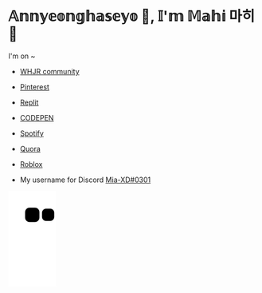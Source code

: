 # 𝔸𝕟𝕟𝕪𝕖𝕠𝕟𝕘𝕙𝕒𝕤𝕖𝕪𝕠 👋, 𝕀'𝕞 𝕄𝕒𝕙𝕚 마히 💜

I'm on ~

* [WHJR community](https://community.whitehatjr.com/profile/41739c70-30b1-4c8b-8e11-faefbf120b57)

* [Pinterest](https://in.pinterest.com/mahikanakdhar2/_saved/)

* [Replit](https://replit.com/@Mahi-Kanakdhar)

* [CODEPEN](https://codepen.io/Mahi-K)

* [Spotify](https://open.spotify.com/user/tt85kgt57to7y1c54ip9hpwyn)

* [Quora](https://www.quora.com/profile/Mahi-1055)

* [Roblox](https://www.roblox.com/users/2826975289/profile)

* My username for Discord [Mia-XD#0301](https://discord.com/)


![Image of Yaktocat](https://raw.githubusercontent.com/muhiqsimui/muhiqsimui/output/github-contribution-grid-snake.svg)
